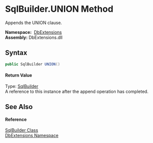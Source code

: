 SqlBuilder.UNION Method
=======================
Appends the UNION clause.

  **Namespace:**  [DbExtensions][1]  
  **Assembly:** DbExtensions.dll

Syntax
------

```csharp
public SqlBuilder UNION()
```

#### Return Value
Type: [SqlBuilder][2]  
A reference to this instance after the append operation has completed.

See Also
--------

#### Reference
[SqlBuilder Class][2]  
[DbExtensions Namespace][1]  

[1]: ../README.md
[2]: README.md